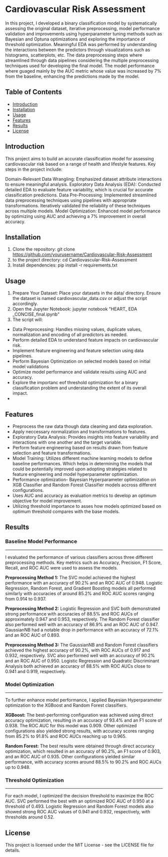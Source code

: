 # Cardiovascular Risk Assessment

In this project, I developed a binary classification model by systematically assessing the original dataset, iterative preprocessing, model performance validation and improvements using hyperparameter tuning methods such as Bayesian and Optuna optimizations and exploring the importance of threshold optimization. Meaningful EDA was performed by understanding the interactions between the predictors through visualizations such as histograms, scatterplots, etc. The data preprocessing steps where streamlined through data pipelines considering the multiple preprocessing techniques used for developing the final model. The model performance where guaged mainly by the AUC metric whose value was increased by 7% from the baseline, enhancing the predictions made by the model.

## Table of Contents
- [Introduction](#introduction)
- [Installation](#installation)
- [Usage](#usage)
- [Features](#features)
- [Results](#results)
- [License](#license)


## Introduction

This project aims to build an accurate classification model for assessing cardiovascular risk based on a range of health and lifestyle features. Key steps in the project include:

Domain-Relevant Data Wrangling: Emphasized dataset attribute interactions to ensure meaningful analysis.
Exploratory Data Analysis (EDA): Conducted detailed EDA to evaluate feature variability, which is crucial for accurate classification predictions.
Data Pre-Processing: Implemented streamlined data preprocessing techniques using pipelines with appropriate transformations. Iteratively validated the reliability of these techniques across multiple models.
Model Optimization: Enhanced model performance by optimizing using AUC and achieving a 7% improvement in overall accuracy.


## Installation

1. Clone the repository:
git clone https://github.com/yourusername/Cardiovascular-Risk-Assessment
2.  to the project directory:
cd Cardiovascular-Risk-Assessment
3. Install dependencies:
pip install -r requirements.txt

## Usage
1. Prepare Your Dataset: Place your datasets in the data/ directory. Ensure the dataset is named cardiovascular_data.csv or adjust the script accordingly.
2. Open the Jupyter Notebook:
jupyter notebook "HEART_ EDA _CONCISE_final.ipynb"
3. The script will:
- Data Preprocessing: Handles missing values, duplicate values, normalization and encoding of all predictors as needed.
- Perform detailed EDA to understand feature impacts on cardiovascular risk.
- Implement feature engineering and feature selection using data pipelines.
- Perform Bayesian Optimization on selected models based on initial model validations
- Optimize model performance and validate results using AUC and accuracy.
- Explore the importanc eof threshold optimization for a binary classification problem and understanding the extent of its overall impact.
- 
## Features
   
- Preprocess the raw data though data cleaning and data exploration.
- Apply neccessary normalization and transformations to features.
- Exploratory Data Analysis: Provides insights into feature variability and interactions with one another and the target variable.
- Perform feature engineering based on results drawn from feature selection and feature transformations.
- Model Training: Utilizes different machine learning models to define baseline performances. Which helps in determining the models that could be potentially improved upon adopting strategies related to feature engineering and model hyperparameter optimization.
- Performance optimization- Bayesian Hyperparameter optimization on XGB Classifier and Random Forest Classifier models accross different configurations.
- Uses AUC and accuracy as evaluation metrics to develop an optimum objective for model improvement.
- Utilizing threshold importance to asses how models optimized based on optimum threshold compares with the base models.
  
## Results
### Baseline Model Performance
-----
I evaluated the performance of various classifiers across three different preprocessing methods. Key metrics such as Accuracy, Precision, F1 Score, Recall, and ROC AUC were used to assess the models.

**Preprocessing Method 1:** The SVC model achieved the highest performance with an accuracy of 90.2% and an ROC AUC of 0.948. Logistic Regression, Random Forest, and Gradient Boosting models all performed similarly with accuracies of around 85.2% and ROC AUC scores ranging from 0.914 to 0.937.

**Preprocessing Method 2:** Logistic Regression and SVC both demonstrated strong performance with accuracies of 88.5% and ROC AUCs of approximately 0.947 and 0.953, respectively. The Random Forest classifier also performed well with an accuracy of 86.9% and an ROC AUC of 0.947. GaussianNB had a notable drop in performance with an accuracy of 72.1% and an ROC AUC of 0.893.

**Preprocessing Method 3:** The GaussianNB and Random Forest classifiers achieved the highest accuracy of 90.2%, with ROC AUCs of 0.917 and 0.932, respectively. SVC also performed well with an accuracy of 90.2% and an ROC AUC of 0.950. Logistic Regression and Quadratic Discriminant Analysis both achieved an accuracy of 88.5% with ROC AUCs close to 0.941 and 0.919, respectively.

### Model Optimization
-----
To further enhance model performance, I applied Bayesian Hyperparameter optimization to the XGBoost and Random Forest classifiers.

**XGBoost:** The best-performing configuration was achieved using direct accuracy optimization, resulting in an accuracy of 93.4% and an F1 score of 0.938. The ROC AUC for this model was 0.909. Other optimized configurations also yielded strong results, with accuracy scores ranging from 85.2% to 91.8% and ROC AUCs reaching up to 0.965.

**Random Forest:** The best results were obtained through direct accuracy optimization, which resulted in an accuracy of 90.2%, an F1 score of 0.903, and an ROC AUC of 0.935. Other configurations yielded similar performance, with accuracy scores around 88.5% to 90.2% and ROC AUCs up to 0.948.

### Threshold Optimization
-----
For each model, I optimized the decision threshold to maximize the ROC AUC. SVC performed the best with an optimized ROC AUC of 0.950 at a threshold of 0.493. Logistic Regression and Random Forest models also showed strong ROC AUC values of 0.941 and 0.932, respectively, with thresholds around 0.52.

## License
This project is licensed under the MIT License - see the LICENSE file for details.
